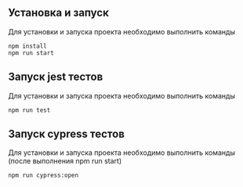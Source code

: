 ## Установка и запуск
Для установки и запуска проекта необходимо выполнить команды

```
npm install
npm run start
```

## Запуск jest тестов

Для установки и запуска проекта необходимо выполнить команды

```
npm run test
```

## Запуск cypress тестов

Для установки и запуска проекта необходимо выполнить команды (после выполнения npm run start)

```
npm run cypress:open
```

